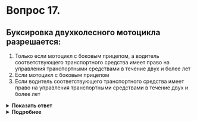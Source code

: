 # Вопрос 17.

## Буксировка двухколесного мотоцикла разрешается:

1. Только если мотоцикл с боковым прицепом, а водитель соответствующего транспортного средства имеет право на управления транспортными средствами в течение двух и более лет
2. Если мотоцикл с боковым прицепом
3. Если водитель соответствующего транспортного средства имеет право на управления транспортными средствами в течение двух и более лет

<details>
<summary><b>Показать ответ</b></summary>
Правильный ответ: 1
</details>
<details>
<summary><b>Подробнее</b></summary>
Правила не запрещают буксировку двухколесного мотоцикла с боковым прицепом, равно как и буксировку таким мотоциклом пункт 20.4. При этом управление буксирующим ТС должно осуществляться водителем, имеющим право на управление ТС в течение 2 и более лет пункт 20.2(1). Буксировка такого мотоцикла требует повышенного внимания и осторожности, учитывая его недостаточную устойчивость и ограниченную маневренность.
</details>